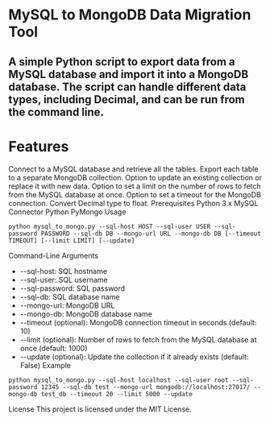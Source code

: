   # MySQL to MongoDB Data Migration Tool
  ##  A simple Python script to export data from a MySQL database and import it into a MongoDB database. The script can handle different data types, including Decimal, and can be run from the command line.

# Features
Connect to a MySQL database and retrieve all the tables.
Export each table to a separate MongoDB collection.
Option to update an existing collection or replace it with new data.
Option to set a limit on the number of rows to fetch from the MySQL database at once.
Option to set a timeout for the MongoDB connection.
Convert Decimal type to float.
Prerequisites
Python 3.x
MySQL Connector Python
PyMongo
Usage
```
python mysql_to_mongo.py --sql-host HOST --sql-user USER --sql-password PASSWORD --sql-db DB --mongo-url URL --mongo-db DB [--timeout TIMEOUT] [--limit LIMIT] [--update]
```
Command-Line Arguments
- --sql-host: SQL hostname
- --sql-user: SQL username
- --sql-password: SQL password
- --sql-db: SQL database name
- --mongo-url: MongoDB URL
- --mongo-db: MongoDB database name
- --timeout (optional): MongoDB connection timeout in seconds (default: 10)
- --limit (optional): Number of rows to fetch from the MySQL database at once (default: 1000)
- --update (optional): Update the collection if it already exists (default: False)
Example
```
python mysql_to_mongo.py --sql-host localhost --sql-user root --sql-password 12345 --sql-db test --mongo-url mongodb://localhost:27017/ --mongo-db test_db --timeout 20 --limit 5000 --update
```
License
This project is licensed under the MIT License.
